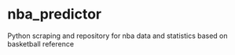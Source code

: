 # nba_predictor
Python scraping and repository for nba data and statistics based on basketball reference

